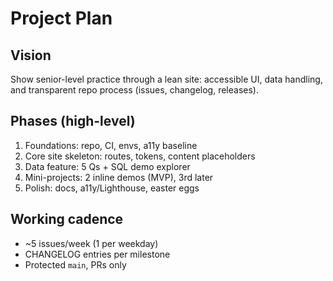 # Project Plan

## Vision

Show senior-level practice through a lean site: accessible UI, data handling,
and transparent repo process (issues, changelog, releases).

## Phases (high-level)

1. Foundations: repo, CI, envs, a11y baseline
2. Core site skeleton: routes, tokens, content placeholders
3. Data feature: 5 Qs + SQL demo explorer
4. Mini-projects: 2 inline demos (MVP), 3rd later
5. Polish: docs, a11y/Lighthouse, easter eggs

## Working cadence

- ~5 issues/week (1 per weekday)
- CHANGELOG entries per milestone
- Protected `main`, PRs only
